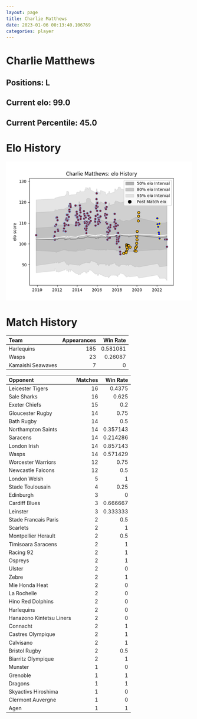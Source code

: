 ```yaml
---  
layout: page  
title: Charlie Matthews  
date: 2023-01-06 00:13:40.106769  
categories: player  
---
```

# Charlie Matthews

## Positions: L

## Current elo: 99.0

## Current Percentile: 45.0

# Elo History


![elo history](history_CharlieMatthews.png)
# Match History


| Team              |   Appearances |   Win Rate |
|:------------------|--------------:|-----------:|
| Harlequins        |           185 |   0.581081 |
| Wasps             |            23 |   0.26087  |
| Kamaishi Seawaves |             7 |   0        |

| Opponent                 |   Matches |   Win Rate |
|:-------------------------|----------:|-----------:|
| Leicester Tigers         |        16 |   0.4375   |
| Sale Sharks              |        16 |   0.625    |
| Exeter Chiefs            |        15 |   0.2      |
| Gloucester Rugby         |        14 |   0.75     |
| Bath Rugby               |        14 |   0.5      |
| Northampton Saints       |        14 |   0.357143 |
| Saracens                 |        14 |   0.214286 |
| London Irish             |        14 |   0.857143 |
| Wasps                    |        14 |   0.571429 |
| Worcester Warriors       |        12 |   0.75     |
| Newcastle Falcons        |        12 |   0.5      |
| London Welsh             |         5 |   1        |
| Stade Toulousain         |         4 |   0.25     |
| Edinburgh                |         3 |   0        |
| Cardiff Blues            |         3 |   0.666667 |
| Leinster                 |         3 |   0.333333 |
| Stade Francais Paris     |         2 |   0.5      |
| Scarlets                 |         2 |   1        |
| Montpellier Herault      |         2 |   0.5      |
| Timisoara Saracens       |         2 |   1        |
| Racing 92                |         2 |   1        |
| Ospreys                  |         2 |   1        |
| Ulster                   |         2 |   0        |
| Zebre                    |         2 |   1        |
| Mie Honda Heat           |         2 |   0        |
| La Rochelle              |         2 |   0        |
| Hino Red Dolphins        |         2 |   0        |
| Harlequins               |         2 |   0        |
| Hanazono Kintetsu Liners |         2 |   0        |
| Connacht                 |         2 |   1        |
| Castres Olympique        |         2 |   1        |
| Calvisano                |         2 |   1        |
| Bristol Rugby            |         2 |   0.5      |
| Biarritz Olympique       |         2 |   1        |
| Munster                  |         1 |   0        |
| Grenoble                 |         1 |   1        |
| Dragons                  |         1 |   1        |
| Skyactivs Hiroshima      |         1 |   0        |
| Clermont Auvergne        |         1 |   0        |
| Agen                     |         1 |   1        |